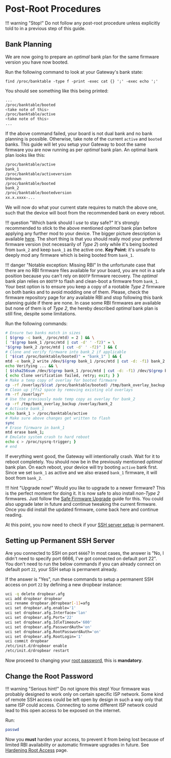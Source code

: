 # Post-Root Procedures

!!! warning "Stop!"
    Do not follow any post-root procedure unless explicitly told to in a previous step of this guide.

## Bank Planning

We are now going to prepare an *optimal* bank plan for the same firmware version you have now booted.

Run the following command to look at your Gateway's bank state:

```find /proc/banktable -type f -print -exec cat {} ';' -exec echo ';'```

You should see something like this being printed:

```bash
...
/proc/banktable/booted
<take note of this>
/proc/banktable/active
<take note of this>
...
```

If the above command failed, your board is not dual bank and no bank planning is possible. Otherwise, take note of the current `active` and `booted` banks.
This guide will let you setup your Gateway to boot the same firmware you are now running as per *optimal* bank plan. An optimal bank plan looks like this:

```bash
/proc/banktable/active
bank_1
/proc/banktable/activeversion
Unknown
/proc/banktable/booted
bank_2
/proc/banktable/bootedversion
xx.x.xxxx-...
```

We will now do what your current state requires to match the above one, such that the device will boot from the recommended bank on every reboot.

!!! question "Which bank should I _use_ to stay safe?"
    It's strongly recommended to stick to the above mentioned *optimal* bank plan before applying any further mod to your device. The bigger picture description is available [here](https://github.com/Ansuel/tch-nginx-gui/issues/514). The short thing is that you should really mod your preferred firmware version (not necessarily of *Type 2*) only while it's being booted from `bank_2` and keep `bank_1` as the active one.
    **Key Point**: it's unsafe to deeply mod any firmware which is being booted from `bank_1`.

!!! danger "Notable exception: Missing RBI"
    In the unfortunate case that there are no RBI firmware files available for your board, you are not in a safe position because you can't rely on `BOOTP` firmware recovery. The *optimal* bank plan relies on `BOOTP` to flash and clean-boot a firmware from `bank_1`. Your best option is to ensure you keep a copy of a rootable *Type 2* firmware on both banks and to avoid modding one of them. Please, check the firmware repository page for any available RBI and stop following this bank planning guide if there are none.
    In case some RBI firmwares are available but none of them is of *Type 2*, the hereby described *optimal* bank plan is still fine, despite some limitations.

Run the following commands:

```bash
# Ensure two banks match in sizes
[ $(grep -c bank_ /proc/mtd) = 2 ] && \
[ "$(grep bank_1 /proc/mtd | cut -d' ' -f2)" = \
"$(grep bank_2 /proc/mtd | cut -d' ' -f2)" ] && {
# Clone and verify firmware into bank_2 if applicable
[ "$(cat /proc/banktable/booted)" = "bank_1" ] && {
mtd -e bank_2 write /dev/$(grep bank_1 /proc/mtd | cut -d: -f1) bank_2 && \
echo Verifying ... && \
[ $(sha256sum /dev/$(grep bank_1 /proc/mtd | cut -d: -f1) /dev/$(grep bank_2 /proc/mtd | cut -d: -f1) | cut -d' ' -f1 | sort -u | wc -l ) -eq 1 ] || \
{ echo Clone verification failed, retry; exit; } }
# Make a temp copy of overlay for booted firmware
cp -rf /overlay/$(cat /proc/banktable/booted) /tmp/bank_overlay_backup
# Clean up jffs2 space by removing existing old overlays
rm -rf /overlay/*
# Use the previously made temp copy as overlay for bank_2
cp -rf /tmp/bank_overlay_backup /overlay/bank_2
# Activate bank_1
echo bank_1 > /proc/banktable/active
# Make sure above changes get written to flash
sync
# Erase firmware in bank_1
mtd erase bank_1;
# Emulate system crash to hard reboot
echo c > /proc/sysrq-trigger; }
# end
```

If everything went good, the Gateway will intentionally crash. Wait for it to reboot completely.
You should now be in the previously mentioned *optimal* bank plan. On each reboot, your device will try booting `active` bank first. Since we set `bank_1` as active and we also erased `bank_1` firmware, it will boot from `bank_2`.

!!! hint "Upgrade now!"
    Would you like to upgrade to a newer firmware? This is the perfect moment for doing it. It is now safe to also install *non-Type 2* firmwares. Just follow the [Safe Firmware Upgrade](../../Upgrade/) guide for this. You could also upgrade later in future and continue tweaking the current firmware. Once you did install the updated firmware, come back here and continue reading.

At this point, you now need to check if your [SSH server setup](#setting-up-permanent-ssh-server) is permanent.

## Setting up Permanent SSH Server

Are you connected to SSH on port `6666`? In most cases, the answer is "No, I didn't need to specify port 6666, I've got connected on default port 22". You don't need to run the below commands if you can already connect on default port `22`, your SSH setup is permanent already.

If the answer is "Yes", run these commands to setup a permanent SSH access on port `22` by defining a new dropbear instance:

```bash
uci -q delete dropbear.afg
uci add dropbear dropbear
uci rename dropbear.@dropbear[-1]=afg
uci set dropbear.afg.enable='1'
uci set dropbear.afg.Interface='lan'
uci set dropbear.afg.Port='22'
uci set dropbear.afg.IdleTimeout='600'
uci set dropbear.afg.PasswordAuth='on'
uci set dropbear.afg.RootPasswordAuth='on'
uci set dropbear.afg.RootLogin='1'
uci commit dropbear
/etc/init.d/dropbear enable
/etc/init.d/dropbear restart
```

Now proceed to changing your [root password](#change-the-root-password), this is **mandatory**.

## Change the Root Password

!!! warning "Serious hint!"
    Do not ignore this step! Your firmware was probably designed to work only on certain specific ISP network. Some kind of remote SSH access could be left open by design in such a way only that same ISP could access. Connecting to some different ISP network could lead to this open access to be exposed on the internet.

Run:

```bash
passwd
```

Now you **must** harden your access, to prevent it from being lost because of limited RBI availability or automatic firmware upgrades in future. See [Hardening Root Access](../../Hardening/) page.
